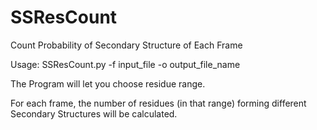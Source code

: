 # SSResCount

Count Probability of Secondary Structure of Each Frame

Usage: SSResCount.py -f input_file -o output_file_name

The Program will let you choose residue range. 

For each frame, the number of residues (in that range) forming different Secondary Structures will be calculated.

